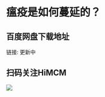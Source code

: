 # 瘟疫是如何蔓延的？

## 百度网盘下载地址
  
链接: 更新中  

## 扫码关注HiMCM
![](https://avatars2.githubusercontent.com/u/16745793?s=200&v=4)
